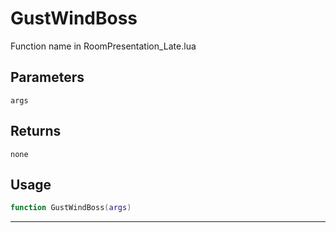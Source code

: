 # GustWindBoss
Function name in RoomPresentation_Late.lua
## Parameters
`args`
## Returns
`none`
## Usage
```lua
function GustWindBoss(args)
```
---
